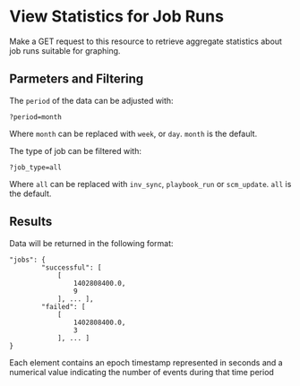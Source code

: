 # View Statistics for Job Runs

Make a GET request to this resource to retrieve aggregate statistics about job runs suitable for graphing.

## Parmeters and Filtering

The `period` of the data can be adjusted with:

    ?period=month

Where `month` can be replaced with `week`, or `day`.  `month` is the default.

The type of job can be filtered with:

    ?job_type=all

Where `all` can be replaced with `inv_sync`, `playbook_run` or `scm_update`.  `all` is the default.

## Results

Data will be returned in the following format:

    "jobs": {
            "successful": [
                [
                    1402808400.0, 
                    9
                ], ... ],
            "failed": [
    	        [
                    1402808400.0, 
                    3
                ], ... ]
    }

Each element contains an epoch timestamp represented in seconds and a numerical value indicating
the number of events during that time period
